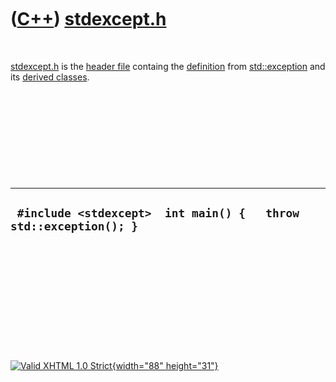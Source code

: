 



 

 

 

 

 

([C++](Cpp.htm)) [stdexcept.h](CppStdexceptH.htm)
=================================================

 

[stdexcept.h](CppStdexceptH.htm) is the [header file](CppHeaderFile.htm)
containg the [definition](CppDefinition.htm) from
[std::exception](CppException.htm) and its [derived
classes](CppDerivedClass.htm).

 

 

 

 

 

  -------------------------------------------------------------------
  ` #include <stdexcept>  int main() {   throw std::exception(); }`
  -------------------------------------------------------------------

 

 

 

 

 





 

[![Valid XHTML 1.0 Strict](valid-xhtml10.png){width="88"
height="31"}](http://validator.w3.org/check?uri=referer)
